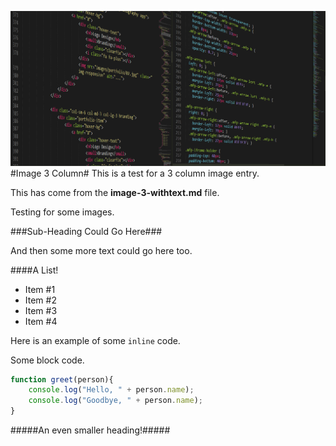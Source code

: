 [date]: # (2016-12-06)
[tag]: # (cpp)
[tag]: # (opengl)
[title]: # (Image 3 Column)
[short-text]: # (This is a 3 column image. It also has some preview text right next to it.)
[github]: # (#)

[columns]: # (3)
[kind]: # (text)
[kind]: # (image)
[ui]: # (dark)

![main-image](images/computer.png)
#Image 3 Column#
This is a test for a 3 column image entry.

This has come from the **image-3-withtext.md** file.

Testing for some images.

###Sub-Heading Could Go Here###

And then some more text could go here too.

####A List!

 - Item #1
 - Item #2
 - Item #3
 - Item #4

Here is an example of some `inline` code.

Some block code.

```javascript
function greet(person){
	console.log("Hello, " + person.name);
	console.log("Goodbye, " + person.name);
}
```

#####An even smaller heading!#####